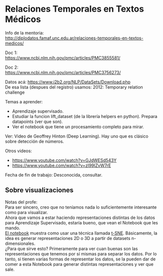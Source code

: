 # Relaciones Temporales en Textos Médicos

Info de la mentoria:  
http://diplodatos.famaf.unc.edu.ar/relaciones-temporales-en-textos-medicos/  

Doc 1:  
https://www.ncbi.nlm.nih.gov/pmc/articles/PMC3855581/  

Doc 2:  
https://www.ncbi.nlm.nih.gov/pmc/articles/PMC3756273/  

Datos acá: https://www.i2b2.org/NLP/DataSets/Download.php  
De esa lista (despues del registro) usamos: 2012: Temporary relation challenge  

Temas a aprender:  
 - Aprendizaje supervisado.
 - Estudiar la funcion lift_dataset (de la librería helpers en python). Prepara datapoints (ver que son).
 - Ver el notebook que tiene un procesamiento completo para mirar.

Ver: 
Video de Geoffrey Hinton (Deep Learning). Hay uno que es clásico sobre detección de números.  

Otros videos:  
 - https://www.youtube.com/watch?v=GJdWESd543Y 
 - https://www.youtube.com/watch?v=zl99IZvW7rE


Fecha de fin de trabajo: Desconocida, consultar.  


## Sobre visualizaciones

Notas del profe:  
Para ser sincero, creo que no teníamos nada lo suficientemente interesante como para visualizar.  
Ahora que vamos a estar haciendo representaciones distintas de los datos para Aprendizaje Supervisado, estaría bueno, que vean el Notebook que les mando.  
[El notebook](visualizaciones/Visualización-Relaciones-Temporales.ipynb) muestra como usar una técnica llamada [t-SNE](https://www.datacamp.com/community/tutorials/introduction-t-sne). Básicamente, la idea es generar representaciones 2D o 3D a partir de datasets n-dimensionales.  
¿Para que sirve esto? Primeramente para ver cuan buenas son las representaciones que tenemos por sí mismas para separar los datos.
Por lo tanto, si tienen varias formas de representar los datos, se la pueden dar de comer a esta Notebook para generar distintas representaciones y ver que sale. 

